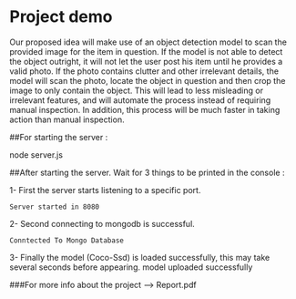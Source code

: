 # Project demo
Our proposed idea will make use of an object detection model to scan
the provided image for the item in question. If the model is not able to detect
the object outright, it will not let the user post his item until he provides a
valid photo. If the photo contains clutter and other irrelevant details, the
model will scan the photo, locate the object in question and then crop the
image to only contain the object. This will lead to less misleading or irrelevant
features, and will automate the process instead of requiring manual
inspection. In addition, this process will be much faster in taking action than
manual inspection.


##For starting the server :

node server.js 

##After starting the server. Wait for 3 things to be printed in the console :

1- First the server starts listening to a specific port. 

	Server started in 8080

2- Second connecting to mongodb is successful.
 
	Conntected To Mongo Database

3- Finally the model (Coco-Ssd) is loaded successfully, this may take several seconds before appearing.
	model uploaded successfully


###For more info about the project --> Report.pdf 
